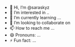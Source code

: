 - 👋 Hi, I’m @saraskyz
- 👀 I’m interested in ..
- 🌱 I’m currently learning ...
- 💞️ I’m looking to collaborate on 
- 📫 How to reach me ...
- 😄 Pronouns: ...
- ⚡ Fun fact: ...

<!---
saraskyz/saraskyz is a ✨ special ✨ repository because its `README.md` (this file) appears on your GitHub profile.
You can click the Preview link to take a look at your changes.
--->
